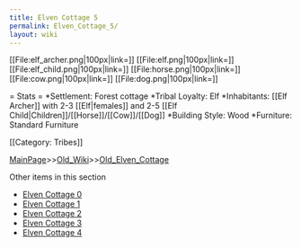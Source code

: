 ```yaml
---
title: Elven Cottage 5
permalink: Elven_Cottage_5/
layout: wiki
---
```

[[File:elf_archer.png|100px|link=]]
[[File:elf.png|100px|link=]]
[[File:elf_child.png|100px|link=]]
[[File:horse.png|100px|link=]]
[[File:cow.png|100px|link=]]
[[File:dog.png|100px|link=]]

= Stats =
*Settlement: Forest cottage 
*Tribal Loyalty: Elf 
*Inhabitants: [[Elf Archer]] with 2-3 [[Elf|females]] and 2-5 [[Elf Child|Children]]/[[Horse]]/[[Cow]]/[[Dog]]
*Building Style: Wood
*Furniture: Standard Furniture
  
[[Category: Tribes]]

[MainPage](/keeperrl_wiki/ "wikilink")>>[Old_Wiki](/keeperrl_wiki/Old_Wiki "wikilink")>>[Old_Elven_Cottage](/keeperrl_wiki/Old_Elven_Cottage "wikilink")

Other items in this section
-    [Elven Cottage 0](/keeperrl_wiki/Elven_Cottage_0 "wikilink")
-    [Elven Cottage 1](/keeperrl_wiki/Elven_Cottage_1 "wikilink")
-    [Elven Cottage 2](/keeperrl_wiki/Elven_Cottage_2 "wikilink")
-    [Elven Cottage 3](/keeperrl_wiki/Elven_Cottage_3 "wikilink")
-    [Elven Cottage 4](/keeperrl_wiki/Elven_Cottage_4 "wikilink")
